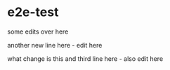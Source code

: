 # e2e-test

some edits over here

another new line here - edit here


what change is this
and third line here - also edit here
